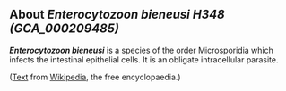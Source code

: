 About *Enterocytozoon bieneusi H348 (GCA\_000209485)* 
-----------------------------------------------------



***Enterocytozoon bieneusi*** is a species of the order Microsporidia
which infects the intestinal epithelial cells. It is an obligate
intracellular parasite.

([Text](http://en.wikipedia.org/wiki/Enterocytozoon_bieneusi) from
[Wikipedia](http://en.wikipedia.org/), the free encyclopaedia.)
